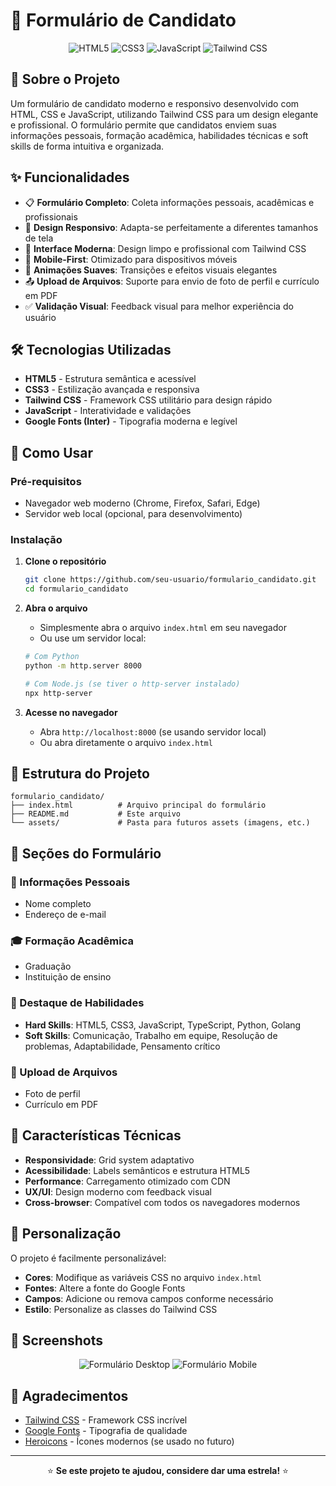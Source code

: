 # 📝 Formulário de Candidato

<div align="center">

![HTML5](https://img.shields.io/badge/HTML5-E34F26?style=for-the-badge&logo=html5&logoColor=white)
![CSS3](https://img.shields.io/badge/CSS3-1572B6?style=for-the-badge&logo=css3&logoColor=white)
![JavaScript](https://img.shields.io/badge/JavaScript-F7DF1E?style=for-the-badge&logo=javascript&logoColor=black)
![Tailwind CSS](https://img.shields.io/badge/Tailwind_CSS-38B2AC?style=for-the-badge&logo=tailwind-css&logoColor=white)

</div>

## 🎯 Sobre o Projeto

Um formulário de candidato moderno e responsivo desenvolvido com HTML, CSS e JavaScript, utilizando Tailwind CSS para um design elegante e profissional. O formulário permite que candidatos enviem suas informações pessoais, formação acadêmica, habilidades técnicas e soft skills de forma intuitiva e organizada.

## ✨ Funcionalidades

- 📋 **Formulário Completo**: Coleta informações pessoais, acadêmicas e profissionais
- 🎨 **Design Responsivo**: Adapta-se perfeitamente a diferentes tamanhos de tela
- 🎯 **Interface Moderna**: Design limpo e profissional com Tailwind CSS
- 📱 **Mobile-First**: Otimizado para dispositivos móveis
- 🎨 **Animações Suaves**: Transições e efeitos visuais elegantes
- 📤 **Upload de Arquivos**: Suporte para envio de foto de perfil e currículo em PDF
- ✅ **Validação Visual**: Feedback visual para melhor experiência do usuário

## 🛠️ Tecnologias Utilizadas

- **HTML5** - Estrutura semântica e acessível
- **CSS3** - Estilização avançada e responsiva
- **Tailwind CSS** - Framework CSS utilitário para design rápido
- **JavaScript** - Interatividade e validações
- **Google Fonts (Inter)** - Tipografia moderna e legível

## 🚀 Como Usar

### Pré-requisitos

- Navegador web moderno (Chrome, Firefox, Safari, Edge)
- Servidor web local (opcional, para desenvolvimento)

### Instalação

1. **Clone o repositório**

   ```bash
   git clone https://github.com/seu-usuario/formulario_candidato.git
   cd formulario_candidato
   ```

2. **Abra o arquivo**

   - Simplesmente abra o arquivo `index.html` em seu navegador
   - Ou use um servidor local:

   ```bash
   # Com Python
   python -m http.server 8000

   # Com Node.js (se tiver o http-server instalado)
   npx http-server
   ```

3. **Acesse no navegador**
   - Abra `http://localhost:8000` (se usando servidor local)
   - Ou abra diretamente o arquivo `index.html`

## 📁 Estrutura do Projeto

```
formulario_candidato/
├── index.html          # Arquivo principal do formulário
├── README.md           # Este arquivo
└── assets/             # Pasta para futuros assets (imagens, etc.)
```

## 🎨 Seções do Formulário

### 📝 Informações Pessoais

- Nome completo
- Endereço de e-mail

### 🎓 Formação Acadêmica

- Graduação
- Instituição de ensino

### 💪 Destaque de Habilidades

- **Hard Skills**: HTML5, CSS3, JavaScript, TypeScript, Python, Golang
- **Soft Skills**: Comunicação, Trabalho em equipe, Resolução de problemas, Adaptabilidade, Pensamento crítico

### 📸 Upload de Arquivos

- Foto de perfil
- Currículo em PDF

## 🎯 Características Técnicas

- **Responsividade**: Grid system adaptativo
- **Acessibilidade**: Labels semânticos e estrutura HTML5
- **Performance**: Carregamento otimizado com CDN
- **UX/UI**: Design moderno com feedback visual
- **Cross-browser**: Compatível com todos os navegadores modernos

## 🔧 Personalização

O projeto é facilmente personalizável:

- **Cores**: Modifique as variáveis CSS no arquivo `index.html`
- **Fontes**: Altere a fonte do Google Fonts
- **Campos**: Adicione ou remova campos conforme necessário
- **Estilo**: Personalize as classes do Tailwind CSS

## 📱 Screenshots

<div align="center">

![Formulário Desktop](https://via.placeholder.com/800x600/2563eb/ffffff?text=Desktop+View)
![Formulário Mobile](https://via.placeholder.com/400x600/3b82f6/ffffff?text=Mobile+View)

</div>

## 🙏 Agradecimentos

- [Tailwind CSS](https://tailwindcss.com/) - Framework CSS incrível
- [Google Fonts](https://fonts.google.com/) - Tipografia de qualidade
- [Heroicons](https://heroicons.com/) - Ícones modernos (se usado no futuro)

---

<div align="center">

⭐ **Se este projeto te ajudou, considere dar uma estrela!** ⭐

</div>
